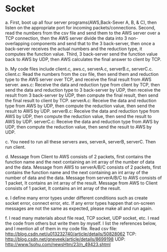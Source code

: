 # Socket

a. First, boot up all four server programs(AWS,Back-Sever A, B, & C), then listen on the appropriate port for incoming packets/connections. Second, read the numbers from the csv file and send them to the AWS server over a TCP connection, then the AWS server divide the data into 3 non-overlapping components and send that to the 3 back-server, then once a back-server receives the actual numbers and the reduction type, it computes the function value. Third, 3 back-server send the function value back to AWS by UDP, then AWS calculates the final answer to client by TCP.

b. My code files include client.c, aws.c, serverA.c, serverB.c, serverC.c.
client.c: Read the numbers from the csv file, then send them and reduction type to the AWS server over TCP, and receive the final result from AWS server.
aws.c: Receive the data and reduction type from client by TCP, then send the data and reduction type to 3 back-server by UDP, then receive the result from 3 back-server by UDP, then compute the final result, then send the final result to client by TCP.
serverA.c: Receive the data and reduction type from AWS by UDP, then compute the reduction value, then send the result to AWS by UDP.
serverB.c: Receive the data and reduction type from AWS by UDP, then compute the reduction value, then send the result to AWS by UDP.
serverC.c: Receive the data and reduction type from AWS by UDP, then compute the reduction value, then send the result to AWS by UDP.

c. You need to run all these servers aws, serverA, serverB, serverC. Then run client.

d. Message from Client to AWS consists of 2 packets, first contains the function name and the next containing an int array of the number of data and the data.
   Message from AWS to serverA/B/C consists of 2 packets, first contains the function name and the next containing an int array of the number of data and the data.
   Message from serverA/B/C to AWS consists of 1 packet, It contains an int array of the result.
   Message from AWS to Client consists of 1 packet, It contains an int array of the result.	

e. I define many error types under different conditions such as create socket error, connect error, etc. If any error types happen that on-screen messages are not the same as expected, please make all and run again.

f. I read many materials about file read, TCP socket, UDP socket, etc. I read the code from others but write them by myself. I list the references below, and I mention all of them in my code file.
	Read csv file: http://blog.csdn.net/u013232740/article/details/50828062
	TCP: http://blog.csdn.net/gneveek/article/details/8699198
	UDP: http://www.1sohu.com/newsHtm/23/n_49423.shtml
